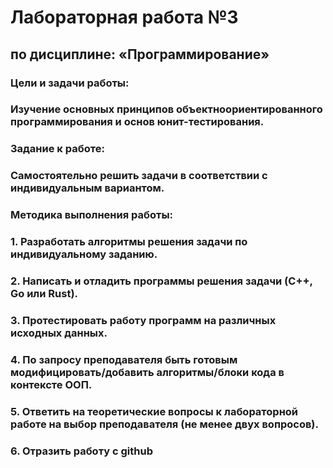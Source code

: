 # Лабораторная работа №3
## по дисциплине: «Программирование»
### Цели и задачи работы: 
### Изучение основных принципов объектноориентированного программирования и основ юнит-тестирования.  
### Задание к работе: 
### Самостоятельно решить задачи в соответствии с индивидуальным вариантом. 
### Методика выполнения работы: 
### 1. Разработать алгоритмы решения задачи по индивидуальному заданию. 
### 2. Написать и отладить программы решения задачи (С++, Go или Rust).   
### 3. Протестировать работу программ на различных исходных данных. 
### 4. По запросу преподавателя быть готовым модифицировать/добавить алгоритмы/блоки кода в контексте ООП. 
### 5. Ответить на теоретические вопросы к лабораторной работе на выбор преподавателя (не менее двух вопросов).
### 6. Отразить работу с github

